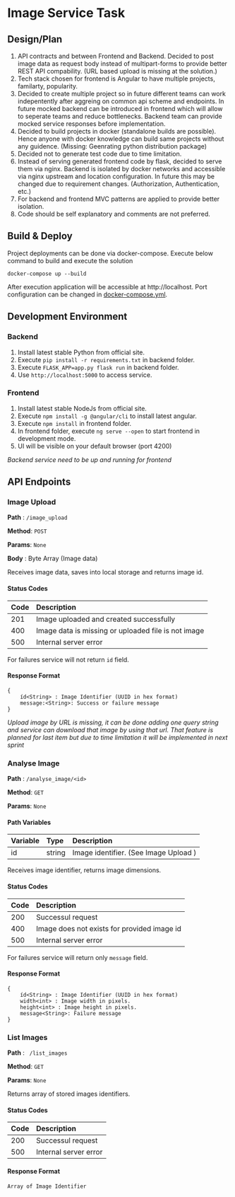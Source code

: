 # Image Service Task

## Design/Plan

1. API contracts and between Frontend and Backend. Decided to post image data as request body instead of multipart-forms to provide better REST API compability. (URL based upload is missing at the solution.)
2. Tech stack chosen for frontend is Angular to have multiple projects, familarty, popularity.  
3. Decided to create multiple project so in future different teams can work indepentently after aggreing on common api scheme and endpoints. In future mocked backend can be introduced in frontend which will allow to seperate teams and reduce bottlenecks. Backend team can provide mocked service responses before implementation. 
4. Decided to build projects in docker (standalone builds are possible). Hence anyone with docker knowledge can build same projects without any guidence. (Missing: Geenrating python distribution package)
5. Decided not to generate test code due to time limitation.
6. Instead of serving generated frontend code by flask, decided to serve them via nginx. Backend is isolated by docker networks and accessible via nginx upstream and location configuration. In future this may be changed due to requirement changes. (Authorization, Authentication, etc.)
7. For backend and frontend MVC patterns are applied to provide better isolation.
8. Code should be self explanatory and comments are not preferred. 
   

## Build & Deploy

Project deployments can be done via docker-compose. Execute below command to build and execute the solution

``
docker-compose up --build
``

After execution application will be accessible at http://localhost. Port configuration can be changed in [docker-compose.yml](docker-compose.yml).

## Development Environment

### Backend
1. Install latest stable Python from official site.
2. Execute `pip install -r requirements.txt` in backend folder.
3. Execute `FLASK_APP=app.py flask run` in backend folder.
4. Use `http://localhost:5000` to access service.

### Frontend
1. Install latest stable NodeJs from official site.
2. Execute `npm install -g @angular/cli` to install latest angular.
3. Execute `npm install` in frontend folder.
4. In frontend folder, execute `ng serve --open` to start frontend in development mode.
5. UI will be visible on your default browser (port 4200)

_Backend service need to be up and running for frontend_

## API Endpoints

### Image Upload 

__Path__  : `/image_upload`

__Method__: `POST`

__Params__: `None`

__Body__  : Byte Array (Image data)

Receives image data, saves into local storage and returns image id.

#### Status Codes
| Code | Description |
| :--  | :--     |
| 201  | Image uploaded and created successfully |
| 400  | Image data is missing or uploaded file is not image |
| 500  | Internal server error |

For failures service will not return `id` field.
#### Response Format
```
{
    íd<String> : Image Identifier (UUID in hex format)
    message:<String>: Success or failure message
}
```

_Upload image by URL is missing, it can be done adding one query string and service can download that image by using that url. That feature is planned for last item but due to time limitation it will be implemented in next sprint_

### Analyse Image

__Path__  : `/analyse_image/<id>`

__Method__: `GET`

__Params__: `None`

#### Path Variables
| Variable | Type    | Description |
| :--      | :--     | :--         |
| id       | string  | Image identifier. (See Image Upload )  |

Receives image identifier, returns image dimensions.

#### Status Codes
| Code | Description |
| :--  | :--     |
| 200  | Successul request |
| 400  | Image does not exists for provided image id |
| 500  | Internal server error |

For failures service will return only `message` field.

#### Response Format
```
{
    íd<String> : Image Identifier (UUID in hex format)
    width<int> : Image width in pixels.
    height<int> : Image height in pixels.
    message<String>: Failure message 
}
```

### List Images

__Path__  : ` /list_images`

__Method__: `GET`

__Params__: `None`

Returns array of stored images identifiers.

#### Status Codes
| Code | Description |
| :--  | :--     |
| 200  | Successul request |
| 500  | Internal server error |

#### Response Format
```
Array of Image Identifier
```